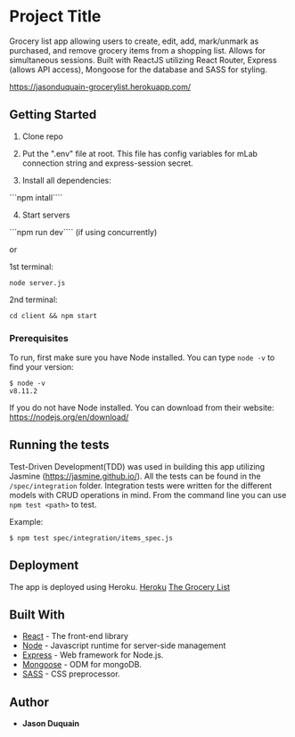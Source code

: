 # Project Title

Grocery list app allowing users to create, edit, add, mark/unmark as purchased, and remove grocery items from a shopping list. Allows for simultaneous sessions. Built with ReactJS utilizing React Router, Express (allows API access), Mongoose for the database and SASS for styling.

https://jasonduquain-grocerylist.herokuapp.com/

## Getting Started

1. Clone repo

2. Put the ".env" file at root. This file has config variables for mLab connection string and express-session secret.

3. Install all dependencies:

```npm intall```` 

4. Start servers

```npm run dev```` (if using concurrently)

or

1st terminal:

```node server.js```

2nd terminal:

```cd client && npm start```


### Prerequisites

To run, first make sure you have Node installed. You can type `node -v` to find your version:

```
$ node -v 
v8.11.2
```

If you do not have Node installed. You can download from their website: https://nodejs.org/en/download/


## Running the tests

Test-Driven Development(TDD) was used in building this app utilizing Jasmine (https://jasmine.github.io/). All the tests can be found in the `/spec/integration` folder. Integration tests were written for the different models with CRUD operations in mind.  From the command line you can use `npm test <path>` to test. 

Example:

```
$ npm test spec/integration/items_spec.js
```


## Deployment

The app is deployed using Heroku. [Heroku](https://heroku.com/) 
[The Grocery List](https://jasonduquain-grocerylist.herokuapp.com/)


## Built With

* [React](https://reactjs.org/) - The front-end library
* [Node](https://nodejs.org/en/) - Javascript runtime for server-side management
* [Express](https://expressjs.com/) - Web framework for Node.js.
* [Mongoose](https://mongoosejs.com/) - ODM for mongoDB.
* [SASS](https://sass-lang.com/) - CSS preprocessor.

## Author

* **Jason Duquain**